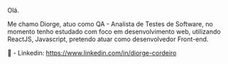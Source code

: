 Olá.

Me chamo Diorge, atuo como QA - Analista de Testes de Software, no momento tenho estudado com foco em desenvolvimento web, utilizando ReactJS, Javascript, pretendo atuar como desenvolvedor Front-end. 

💼 - Linkedin: https://www.linkedin.com/in/diorge-cordeiro


<!--
**DiorgeCordeiro/DiorgeCordeiro** is a ✨ _special_ ✨ repository because its `README.md` (this file) appears on your GitHub profile.

